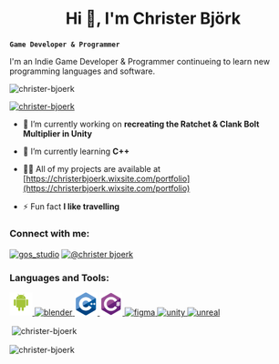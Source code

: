 <h1 align="center">Hi 👋, I'm Christer Björk</h1>

**`Game Developer & Programmer`**

I'm an Indie Game Developer & Programmer continueing to learn new programming languages and software.

<p align="left"> <img src="https://komarev.com/ghpvc/?username=christer-bjoerk&label=Profile%20views&color=0e75b6&style=flat" alt="christer-bjoerk" /> </p>

<p align="left"> <a href="https://github.com/ryo-ma/github-profile-trophy"><img src="https://github-profile-trophy.vercel.app/?username=christer-bjoerk" alt="christer-bjoerk" /></a> </p>

- 🔭 I’m currently working on **recreating the Ratchet & Clank Bolt Multiplier in Unity**

- 🌱 I’m currently learning **C++**

- 👨‍💻 All of my projects are available at [https://christerbjoerk.wixsite.com/portfolio](https://christerbjoerk.wixsite.com/portfolio)

- ⚡ Fun fact **I like travelling**

<h3 align="left">Connect with me:</h3>
<p align="left">
<a href="https://twitter.com/gos_studio" target="blank"><img align="center" src="https://raw.githubusercontent.com/rahuldkjain/github-profile-readme-generator/master/src/images/icons/Social/twitter.svg" alt="gos_studio" height="30" width="40" /></a>
<a href="https://medium.com/@christer_bjoerk" target="blank"><img align="center" src="https://raw.githubusercontent.com/rahuldkjain/github-profile-readme-generator/master/src/images/icons/Social/medium.svg" alt="@christer bjoerk" height="30" width="40" /></a>
</p>

<h3 align="left">Languages and Tools:</h3>
<p align="left"> <a href="https://developer.android.com" target="_blank" rel="noreferrer"> <img src="https://raw.githubusercontent.com/devicons/devicon/master/icons/android/android-original-wordmark.svg" alt="android" width="40" height="40"/> </a> <a href="https://www.blender.org/" target="_blank" rel="noreferrer"> <img src="https://download.blender.org/branding/community/blender_community_badge_white.svg" alt="blender" width="40" height="40"/> </a> <a href="https://www.w3schools.com/cpp/" target="_blank" rel="noreferrer"> <img src="https://raw.githubusercontent.com/devicons/devicon/master/icons/cplusplus/cplusplus-original.svg" alt="cplusplus" width="40" height="40"/> </a> <a href="https://www.w3schools.com/cs/" target="_blank" rel="noreferrer"> <img src="https://raw.githubusercontent.com/devicons/devicon/master/icons/csharp/csharp-original.svg" alt="csharp" width="40" height="40"/> </a> <a href="https://www.figma.com/" target="_blank" rel="noreferrer"> <img src="https://www.vectorlogo.zone/logos/figma/figma-icon.svg" alt="figma" width="40" height="40"/> </a> <a href="https://unity.com/" target="_blank" rel="noreferrer"> <img src="https://www.vectorlogo.zone/logos/unity3d/unity3d-icon.svg" alt="unity" width="40" height="40"/> </a> <a href="https://unrealengine.com/" target="_blank" rel="noreferrer"> <img src="https://raw.githubusercontent.com/kenangundogan/fontisto/036b7eca71aab1bef8e6a0518f7329f13ed62f6b/icons/svg/brand/unreal-engine.svg" alt="unreal" width="40" height="40"/> </a> </p>

<p>&nbsp;<img align="center" src="https://github-readme-stats.vercel.app/api?username=christer-bjoerk&show_icons=true&locale=en" alt="christer-bjoerk" /></p>

<p><img align="center" src="https://github-readme-streak-stats.herokuapp.com/?user=christer-bjoerk&" alt="christer-bjoerk" /></p>

